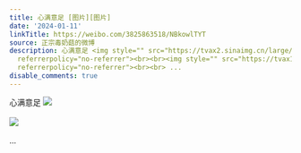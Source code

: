 ```yaml
---
title: 心满意足 [图片][图片]
date: '2024-01-11'
linkTitle: https://weibo.com/3825863518/NBkowlTYT
source: 正宗毒奶菇的微博
description: 心满意足 <img style="" src="https://tvax2.sinaimg.cn/large/e40a0b5ely1hlpjv6bk49j20zo256agv.jpg"
  referrerpolicy="no-referrer"><br><br><img style="" src="https://tvax1.sinaimg.cn/large/e40a0b5ely1hlpjv9e154j20zo256dqd.jpg"
  referrerpolicy="no-referrer"><br><br> ...
disable_comments: true
---
```

心满意足 <img style="" src="https://tvax2.sinaimg.cn/large/e40a0b5ely1hlpjv6bk49j20zo256agv.jpg" referrerpolicy="no-referrer"><br><br><img style="" src="https://tvax1.sinaimg.cn/large/e40a0b5ely1hlpjv9e154j20zo256dqd.jpg" referrerpolicy="no-referrer"><br><br> ...